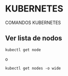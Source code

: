 # KUBERNETES
COMANDOS KUBERNETES

## Ver lista de nodos
```
kubectl get node
```
o

```
kubectl get nodes -o wide
```
